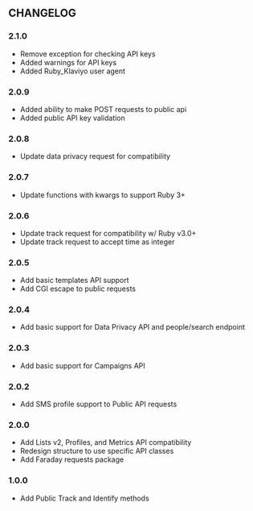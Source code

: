 ## CHANGELOG

### 2.1.0

* Remove exception for checking API keys
* Added warnings for API keys
* Added Ruby_Klaviyo user agent

### 2.0.9

* Added ability to make POST requests to public api
* Added public API key validation

### 2.0.8

* Update data privacy request for compatibility

### 2.0.7

* Update functions with kwargs to support Ruby 3+

### 2.0.6

* Update track request for compatibility w/ Ruby v3.0+
* Update track request to accept time as integer

### 2.0.5

* Add basic templates API support
* Add CGI escape to public requests

### 2.0.4

* Add basic support for Data Privacy API and people/search endpoint

### 2.0.3

* Add basic support for Campaigns API

### 2.0.2

* Add SMS profile support to Public API requests

### 2.0.0

* Add Lists v2, Profiles, and Metrics API compatibility
* Redesign structure to use specific API classes
* Add Faraday requests package

### 1.0.0

* Add Public Track and Identify methods
